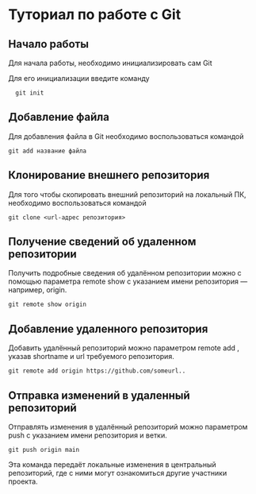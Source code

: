 # Туториал по работе с Git

## Начало работы

Для начала работы, необходимо инициализировать сам Git

Для его инициализации введите команду 

```
  git init
```

## Добавление файла

Для добавления файла в Git необходимо воспользоваться командой 

```
git add название файла
```

## Клонирование внешнего репозитория

Для того чтобы скопировать внешний репозиторий на локальный ПК, необходимо воспользоваться командой

```
git clone <url-адрес репозитория>
```

## Получение сведений об удаленном репозитории

Получить подробные сведения об удалённом репозитории можно с помощью параметра remote
show с указанием имени репозитория — например, origin.

```
git remote show origin
```

## Добавление удаленного репозитория

Добавить удалённый репозиторий можно параметром remote add , указав shortname и url
требуемого репозитория.

```
git remote add origin https://github.com/someurl..
```

## Отправка изменений в удаленный репозиторий

Отправлять изменения в удалённый репозиторий можно параметром push с указанием имени
репозитория и ветки.

```
git push origin main
```

Эта команда передаёт локальные изменения в центральный репозиторий, где с ними могут ознакомиться другие участники проекта.

